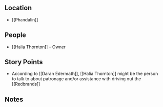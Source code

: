 ## Location
- [[Phandalin]]
## People
- [[Halia Thornton]] - Owner
## Story Points
- According to [[Daran Edermath]], [[Halia Thornton]] might be the person to talk to about patronage and/or assistance with driving out the [[Redbrands]]
## Notes
